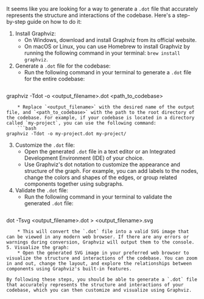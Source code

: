 
It seems like you are looking for a way to generate a `.dot` file that accurately represents the structure and interactions of the codebase. Here's a step-by-step guide on how to do it:

1. Install Graphviz:
	* On Windows, download and install Graphviz from its official website.
	* On macOS or Linux, you can use Homebrew to install Graphviz by running the following command in your terminal: `brew install graphviz`.
2. Generate a `.dot` file for the codebase:
	* Run the following command in your terminal to generate a `.dot` file for the entire codebase:
	```bash
graphviz -Tdot -o <output_filename>.dot <path_to_codebase>
```
	* Replace `<output_filename>` with the desired name of the output file, and `<path_to_codebase>` with the path to the root directory of the codebase. For example, if your codebase is located in a directory called `my-project`, you can use the following command:
	```bash
graphviz -Tdot -o my-project.dot my-project/
```
3. Customize the `.dot` file:
	* Open the generated `.dot` file in a text editor or an Integrated Development Environment (IDE) of your choice.
	* Use Graphviz's dot notation to customize the appearance and structure of the graph. For example, you can add labels to the nodes, change the colors and shapes of the edges, or group related components together using subgraphs.
4. Validate the `.dot` file:
	* Run the following command in your terminal to validate the generated `.dot` file:
	```bash
dot -Tsvg <output_filename>.dot > <output_filename>.svg
```
	* This will convert the `.dot` file into a valid SVG image that can be viewed in any modern web browser. If there are any errors or warnings during conversion, Graphviz will output them to the console.
5. Visualize the graph:
	* Open the generated SVG image in your preferred web browser to visualize the structure and interactions of the codebase. You can zoom in and out, change the layout, and explore the relationships between components using Graphviz's built-in features.

By following these steps, you should be able to generate a `.dot` file that accurately represents the structure and interactions of your codebase, which you can then customize and visualize using Graphviz.
